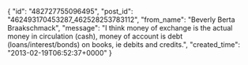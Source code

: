  {
   "id": "482727755096495",
   "post_id": "462493170453287_462528253783112",
   "from_name": "Beverly Berta Braakschmack",
   "message": "I think money of exchange is the actual money in circulation (cash), money of account is debt (loans/interest/bonds) on books, ie debits and credits.",
   "created_time": "2013-02-19T06:52:37+0000"
 }

